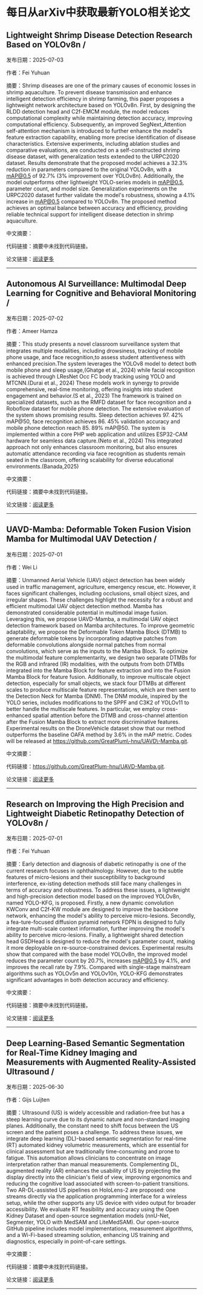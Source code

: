 # 每日从arXiv中获取最新YOLO相关论文


## Lightweight Shrimp Disease Detection Research Based on YOLOv8n / 

发布日期：2025-07-03

作者：Fei Yuhuan

摘要：Shrimp diseases are one of the primary causes of economic losses in shrimp aquaculture. To prevent disease transmission and enhance intelligent detection efficiency in shrimp farming, this paper proposes a lightweight network architecture based on YOLOv8n. First, by designing the RLDD detection head and C2f\-EMCM module, the model reduces computational complexity while maintaining detection accuracy, improving computational efficiency. Subsequently, an improved SegNext\_Attention self\-attention mechanism is introduced to further enhance the model's feature extraction capability, enabling more precise identification of disease characteristics. Extensive experiments, including ablation studies and comparative evaluations, are conducted on a self\-constructed shrimp disease dataset, with generalization tests extended to the URPC2020 dataset. Results demonstrate that the proposed model achieves a 32.3% reduction in parameters compared to the original YOLOv8n, with a mAP@0.5 of 92.7% \(3% improvement over YOLOv8n\). Additionally, the model outperforms other lightweight YOLO\-series models in mAP@0.5, parameter count, and model size. Generalization experiments on the URPC2020 dataset further validate the model's robustness, showing a 4.1% increase in mAP@0.5 compared to YOLOv8n. The proposed method achieves an optimal balance between accuracy and efficiency, providing reliable technical support for intelligent disease detection in shrimp aquaculture.

中文摘要：


代码链接：摘要中未找到代码链接。

论文链接：[阅读更多](http://arxiv.org/abs/2507.02354v1)

---


## Autonomous AI Surveillance: Multimodal Deep Learning for Cognitive and Behavioral Monitoring / 

发布日期：2025-07-02

作者：Ameer Hamza

摘要：This study presents a novel classroom surveillance system that integrates multiple modalities, including drowsiness, tracking of mobile phone usage, and face recognition,to assess student attentiveness with enhanced precision.The system leverages the YOLOv8 model to detect both mobile phone and sleep usage,\(Ghatge et al., 2024\) while facial recognition is achieved through LResNet Occ FC body tracking using YOLO and MTCNN.\(Durai et al., 2024\) These models work in synergy to provide comprehensive, real\-time monitoring, offering insights into student engagement and behavior.\(S et al., 2023\) The framework is trained on specialized datasets, such as the RMFD dataset for face recognition and a Roboflow dataset for mobile phone detection. The extensive evaluation of the system shows promising results. Sleep detection achieves 97. 42% mAP@50, face recognition achieves 86. 45% validation accuracy and mobile phone detection reach 85. 89% mAP@50. The system is implemented within a core PHP web application and utilizes ESP32\-CAM hardware for seamless data capture.\(Neto et al., 2024\) This integrated approach not only enhances classroom monitoring, but also ensures automatic attendance recording via face recognition as students remain seated in the classroom, offering scalability for diverse educational environments.\(Banada,2025\)

中文摘要：


代码链接：摘要中未找到代码链接。

论文链接：[阅读更多](http://arxiv.org/abs/2507.01590v1)

---


## UAVD\-Mamba: Deformable Token Fusion Vision Mamba for Multimodal UAV Detection / 

发布日期：2025-07-01

作者：Wei Li

摘要：Unmanned Aerial Vehicle \(UAV\) object detection has been widely used in traffic management, agriculture, emergency rescue, etc. However, it faces significant challenges, including occlusions, small object sizes, and irregular shapes. These challenges highlight the necessity for a robust and efficient multimodal UAV object detection method. Mamba has demonstrated considerable potential in multimodal image fusion. Leveraging this, we propose UAVD\-Mamba, a multimodal UAV object detection framework based on Mamba architectures. To improve geometric adaptability, we propose the Deformable Token Mamba Block \(DTMB\) to generate deformable tokens by incorporating adaptive patches from deformable convolutions alongside normal patches from normal convolutions, which serve as the inputs to the Mamba Block. To optimize the multimodal feature complementarity, we design two separate DTMBs for the RGB and infrared \(IR\) modalities, with the outputs from both DTMBs integrated into the Mamba Block for feature extraction and into the Fusion Mamba Block for feature fusion. Additionally, to improve multiscale object detection, especially for small objects, we stack four DTMBs at different scales to produce multiscale feature representations, which are then sent to the Detection Neck for Mamba \(DNM\). The DNM module, inspired by the YOLO series, includes modifications to the SPPF and C3K2 of YOLOv11 to better handle the multiscale features. In particular, we employ cross\-enhanced spatial attention before the DTMB and cross\-channel attention after the Fusion Mamba Block to extract more discriminative features. Experimental results on the DroneVehicle dataset show that our method outperforms the baseline OAFA method by 3.6% in the mAP metric. Codes will be released at https://github.com/GreatPlum\-hnu/UAVD\-Mamba.git.

中文摘要：


代码链接：https://github.com/GreatPlum-hnu/UAVD-Mamba.git.

论文链接：[阅读更多](http://arxiv.org/abs/2507.00849v1)

---


## Research on Improving the High Precision and Lightweight Diabetic Retinopathy Detection of YOLOv8n / 

发布日期：2025-07-01

作者：Fei Yuhuan

摘要：Early detection and diagnosis of diabetic retinopathy is one of the current research focuses in ophthalmology. However, due to the subtle features of micro\-lesions and their susceptibility to background interference, ex\-isting detection methods still face many challenges in terms of accuracy and robustness. To address these issues, a lightweight and high\-precision detection model based on the improved YOLOv8n, named YOLO\-KFG, is proposed. Firstly, a new dynamic convolution KWConv and C2f\-KW module are designed to improve the backbone network, enhancing the model's ability to perceive micro\-lesions. Secondly, a fea\-ture\-focused diffusion pyramid network FDPN is designed to fully integrate multi\-scale context information, further improving the model's ability to perceive micro\-lesions. Finally, a lightweight shared detection head GSDHead is designed to reduce the model's parameter count, making it more deployable on re\-source\-constrained devices. Experimental results show that compared with the base model YOLOv8n, the improved model reduces the parameter count by 20.7%, increases mAP@0.5 by 4.1%, and improves the recall rate by 7.9%. Compared with single\-stage mainstream algorithms such as YOLOv5n and YOLOv10n, YOLO\-KFG demonstrates significant advantages in both detection accuracy and efficiency.

中文摘要：


代码链接：摘要中未找到代码链接。

论文链接：[阅读更多](http://arxiv.org/abs/2507.00780v1)

---


## Deep Learning\-Based Semantic Segmentation for Real\-Time Kidney Imaging and Measurements with Augmented Reality\-Assisted Ultrasound / 

发布日期：2025-06-30

作者：Gijs Luijten

摘要：Ultrasound \(US\) is widely accessible and radiation\-free but has a steep learning curve due to its dynamic nature and non\-standard imaging planes. Additionally, the constant need to shift focus between the US screen and the patient poses a challenge. To address these issues, we integrate deep learning \(DL\)\-based semantic segmentation for real\-time \(RT\) automated kidney volumetric measurements, which are essential for clinical assessment but are traditionally time\-consuming and prone to fatigue. This automation allows clinicians to concentrate on image interpretation rather than manual measurements. Complementing DL, augmented reality \(AR\) enhances the usability of US by projecting the display directly into the clinician's field of view, improving ergonomics and reducing the cognitive load associated with screen\-to\-patient transitions. Two AR\-DL\-assisted US pipelines on HoloLens\-2 are proposed: one streams directly via the application programming interface for a wireless setup, while the other supports any US device with video output for broader accessibility. We evaluate RT feasibility and accuracy using the Open Kidney Dataset and open\-source segmentation models \(nnU\-Net, Segmenter, YOLO with MedSAM and LiteMedSAM\). Our open\-source GitHub pipeline includes model implementations, measurement algorithms, and a Wi\-Fi\-based streaming solution, enhancing US training and diagnostics, especially in point\-of\-care settings.

中文摘要：


代码链接：摘要中未找到代码链接。

论文链接：[阅读更多](http://arxiv.org/abs/2506.23721v1)

---


